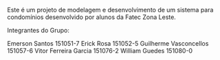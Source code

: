 Este é um projeto de modelagem e desenvolvimento de um sistema para condomínios desenvolvido por alunos da Fatec Zona Leste.

Integrantes do Grupo:

Emerson Santos 151051-7
Erick Rosa 151052-5
Guilherme Vasconcellos 151057-6
Vitor Ferreira Garcia 151076-2
William Guedes 151080-0